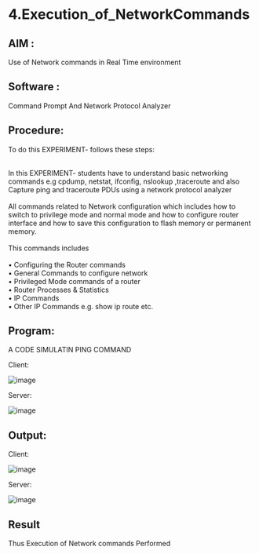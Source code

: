 # 4.Execution_of_NetworkCommands
## AIM :
Use of Network commands in Real Time environment
## Software : 
Command Prompt And Network Protocol Analyzer
## Procedure: 

To do this EXPERIMENT- follows these steps:

<BR>
In this EXPERIMENT- students have to understand basic networking commands e.g cpdump, netstat, ifconfig, nslookup ,traceroute and also Capture ping and traceroute PDUs using a network protocol analyzer 
<BR>

<BR>
All commands related to Network configuration which includes how to switch to privilege mode
and normal mode and how to configure router interface and how to save this configuration to
flash memory or permanent memory.
<BR>

<BR>
This commands includes
<BR>
<BR>
• Configuring the Router commands
<BR>
• General Commands to configure network
<BR>
• Privileged Mode commands of a router 
<BR>
• Router Processes & Statistics
<BR>
• IP Commands
<BR>
• Other IP Commands e.g. show ip route etc.
<BR>


## Program:
A CODE SIMULATIN PING COMMAND

Client:

![image](https://github.com/user-attachments/assets/765ee3b4-c803-4a5e-b55f-f10da0008f64)

Server:

![image](https://github.com/user-attachments/assets/31dffd12-911f-4dca-a9e2-189e306f1fc1)

## Output:

Client:

![image](https://github.com/user-attachments/assets/a8b0d25f-77e5-43bc-b481-0d65bc875334)

Server:

![image](https://github.com/user-attachments/assets/b44dbf88-5b29-4339-902d-3de5e728aea2)


## Result
Thus Execution of Network commands Performed 
